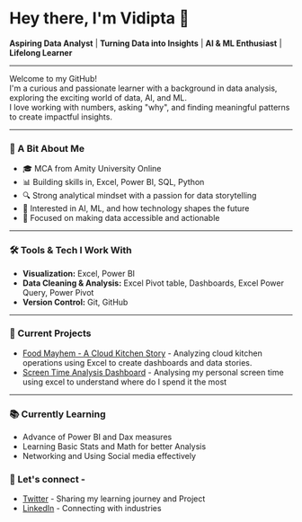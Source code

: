 # Hey there, I'm Vidipta 👋

**Aspiring Data Analyst** | **Turning Data into Insights** | **AI & ML Enthusiast** | **Lifelong Learner**

---

Welcome to my GitHub!  
I'm a curious and passionate learner with a background in data analysis, exploring the exciting world of data, AI, and ML.  
I love working with numbers, asking "why", and finding meaningful patterns to create impactful insights.

---

### 📖 A Bit About Me
- 🎓 MCA from Amity University Online
- 📊 Building skills in, Excel, Power BI, SQL, Python
- 🔍 Strong analytical mindset with a passion for data storytelling
- 🤖 Interested in AI, ML, and how technology shapes the future
- 🎯 Focused on making data accessible and actionable

---

### 🛠️ Tools & Tech I Work With
- **Visualization:** Excel, Power BI
- **Data Cleaning & Analysis:** Excel Pivot table, Dashboards, Excel Power Query, Power Pivot
- **Version Control:** Git, GitHub

---

### 📌 Current Projects
- [Food Mayhem - A Cloud Kitchen Story](https://github.com/vidu103/Food-Mayhem---A-Cloud-Kitchen-Story) - Analyzing cloud kitchen operations using Excel to create dashboards and data stories.
- [Screen Time Analysis Dashboard](https://github.com/vidu103/screentime/blob/main/README.md) - Analysing my personal screen time using excel to understand where do I spend it the most

---

### 📚 Currently Learning
- Advance of Power BI and Dax measures
- Learning Basic Stats and Math for better Analysis
- Networking and Using Social media effectively

### 🌟 Let's connect -
- [Twitter](https://x.com/VFulpadia) - Sharing my learning journey and Project
- [LinkedIn](https://www.linkedin.com/in/vidiptafulpadia/) - Connecting with industries

